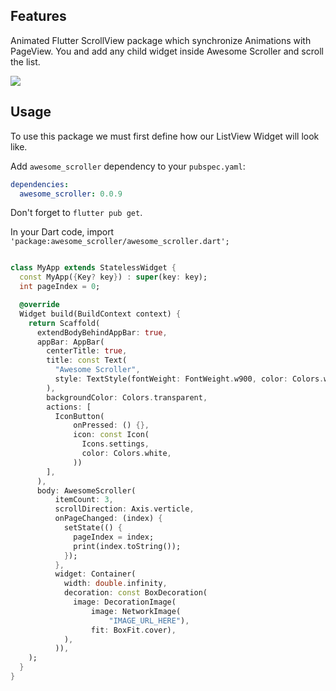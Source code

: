 

## Features

Animated Flutter ScrollView package which synchronize Animations with PageView. You and add any
child widget inside Awesome Scroller and scroll the list.

<p align='left'>
    <img src="https://firebasestorage.googleapis.com/v0/b/flutter-packages-e1b84.appspot.com/o/ezgif.com-optimize.gif?alt=media&token=2f5f5179-3518-47f9-b14a-7ef4e7126bee" />
</p>

## Usage

To use this package we must first define how our ListView Widget will look like.

Add `awesome_scroller` dependency to your `pubspec.yaml`:

```yaml
dependencies:
  awesome_scroller: 0.0.9
```

Don't forget to `flutter pub get`.

In your Dart code, import `'package:awesome_scroller/awesome_scroller.dart';`

```dart

class MyApp extends StatelessWidget {
  const MyApp({Key? key}) : super(key: key);
  int pageIndex = 0;

  @override
  Widget build(BuildContext context) {
    return Scaffold(
      extendBodyBehindAppBar: true,
      appBar: AppBar(
        centerTitle: true,
        title: const Text(
          "Awesome Scroller",
          style: TextStyle(fontWeight: FontWeight.w900, color: Colors.white),
        ),
        backgroundColor: Colors.transparent,
        actions: [
          IconButton(
              onPressed: () {},
              icon: const Icon(
                Icons.settings,
                color: Colors.white,
              ))
        ],
      ),
      body: AwesomeScroller(
          itemCount: 3,
          scrollDirection: Axis.verticle,
          onPageChanged: (index) {
            setState(() {
              pageIndex = index;
              print(index.toString());
            });
          },
          widget: Container(
            width: double.infinity,
            decoration: const BoxDecoration(
              image: DecorationImage(
                  image: NetworkImage(
                      "IMAGE_URL_HERE"),
                  fit: BoxFit.cover),
            ),
          )),
    );
  }
}
```

